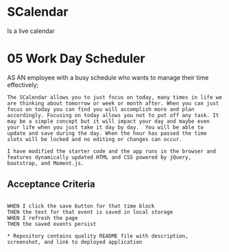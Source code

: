 # SCalendar
Is a live calendar
# 05 Work Day Scheduler


AS AN employee with a busy schedule who wants to manage their time effectively;
```
The SCalendar allows you to just focus on today, many times in life we are thinking about tomorrow or week or month after. When you can just focus on today you can find you will accomplish more and plan accordingly. Focusing on today allows you not to put off any task. It may be a simple concept but it will impact your day and maybe even your life when you just take it day by day.  You will be able to update and save during the day. When the hour has passed the time slots will be locked and no editing or changes can occur.   

I have modified the starter code and the app runs in the browser and features dynamically updated HTML and CSS powered by jQuery, bootstrap, and Moment.js.

```

## Acceptance Criteria

```

WHEN I click the save button for that time block
THEN the text for that event is saved in local storage
WHEN I refresh the page
THEN the saved events persist

* Repository contains quality README file with description, screenshot, and link to deployed application
